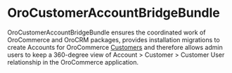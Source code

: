 # OroCustomerAccountBridgeBundle

OroCustomerAccountBridgeBundle ensures the coordinated work of OroCommerce and OroCRM packages, provides installation migrations to create Accounts for OroCommerce [Customers](https://github.com/oroinc/orocommerce/tree/4.1/src/Oro/Bundle/SaleBundle) and therefore allows admin users to keep a 360-degree view of Account > Customer > Customer User relationship in the OroCommerce application.
